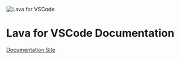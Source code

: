 ![Lava for VSCode](https://raw.githubusercontent.com/garrettjohnson/vscode-lava-syntax/docs/src/images/github-banner.jpg)

# Lava for VSCode Documentation

[Documentation Site](https://lavadocs.garrett.io)

